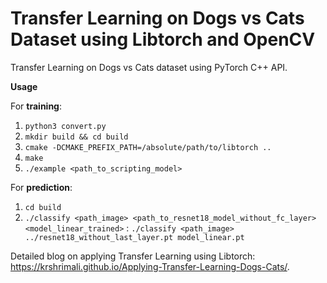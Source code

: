 # Transfer Learning on Dogs vs Cats Dataset using Libtorch and OpenCV

Transfer Learning on Dogs vs Cats dataset using PyTorch C++ API.

**Usage**

For **training**:

1. `python3 convert.py`
2. `mkdir build && cd build`
3. `cmake -DCMAKE_PREFIX_PATH=/absolute/path/to/libtorch ..`
4. `make`
5. `./example <path_to_scripting_model>`

For **prediction**:

1. `cd build`
2. `./classify <path_image> <path_to_resnet18_model_without_fc_layer> <model_linear_trained>` : `./classify <path_image> ../resnet18_without_last_layer.pt model_linear.pt`

Detailed blog on applying Transfer Learning using Libtorch: https://krshrimali.github.io/Applying-Transfer-Learning-Dogs-Cats/.